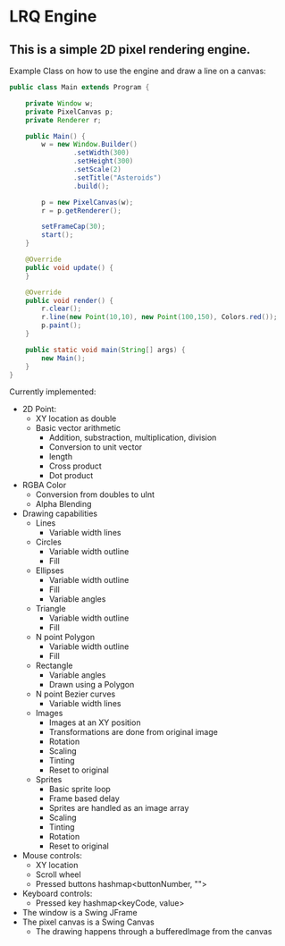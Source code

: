 # LRQ Engine

## This is a simple 2D pixel rendering engine.

Example Class on how to use the engine and draw a line on a canvas:
```java
public class Main extends Program {

    private Window w;
    private PixelCanvas p;
    private Renderer r;

    public Main() {
        w = new Window.Builder()
                .setWidth(300)
                .setHeight(300)
                .setScale(2)
                .setTitle("Asteroids")
                .build();

        p = new PixelCanvas(w);
        r = p.getRenderer();

        setFrameCap(30);
        start();
    }

    @Override
    public void update() {
    }

    @Override
    public void render() {
        r.clear();
        r.line(new Point(10,10), new Point(100,150), Colors.red());
        p.paint();
    }

    public static void main(String[] args) {
        new Main();
    }
}
```

Currently implemented:
* 2D Point:
    * XY location as double
    * Basic vector arithmetic
        * Addition, substraction, multiplication, division
        * Conversion to unit vector
        * length
        * Cross product
        * Dot product
* RGBA Color
    * Conversion from doubles to uInt
    * Alpha Blending
* Drawing capabilities
    * Lines
        * Variable width lines
    * Circles
        * Variable width outline
        * Fill
    * Ellipses
        * Variable width outline
        * Fill
        * Variable angles
    * Triangle
        * Variable width outline
        * Fill
    * N point Polygon
        * Variable width outline
        * Fill
    * Rectangle
        * Variable angles
        * Drawn using a Polygon
    * N point Bezier curves
        * Variable width lines
    * Images
        * Images at an XY position
        * Transformations are done from original image
        * Rotation
        * Scaling
        * Tinting
        * Reset to original
     * Sprites
        * Basic sprite loop
        * Frame based delay
        * Sprites are handled as an image array
        * Scaling
        * Tinting
        * Rotation
        * Reset to original
* Mouse controls:
    * XY location
    * Scroll wheel
    * Pressed buttons hashmap<buttonNumber, "">
* Keyboard controls:
    * Pressed key hashmap<keyCode, value>
* The window is a Swing JFrame
* The pixel canvas is a Swing Canvas
    * The drawing happens through a bufferedImage from the canvas